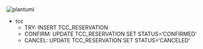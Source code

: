 ![plantuml](http://www.plantuml.com/plantuml/png/fLH1JyCW6BtpAxwZ1hU6UbKpQnOlEoorEtYaj2wu20qbDKRyxz8sMTSLEfAz6-Nnlk_nFRggDLMwu9fIXC01GvQGLzKXKxm2B_3Y1DWfr408p6Y1PghqfO0ixs6xoo1YKdnmzGKtARbBuri3cQAYfanpASw532HI7hZOmrP9LjOrc8K7JmPUf5G55rHBDHKQm9BDxip0TTPyEvqGUqtNy2l_39gjP3prmwOMAkHsXYTUd7R6-muT6q42ANcCydPe-JvwzdLfcV68cPpgDC7PQtpzu4jT3pe-QgTZlC6OVFTH1vstRsuJR1SFxWZZuz6IrZ-VfHvHiQiV-whidRVlAYMpCMw9SK-CWutvtaCVxFVrfWlsvSD7Ql1edBb7Q5MAeli7_WC0)


* tcc
    * TRY:     INSERT TCC_RESERVATION
    * CONFIRM: UPDATE TCC_RESERVATION SET STATUS=‘CONFIRMED’
    * CANCEL:  UPDATE TCC_RESERVATION SET STATUS=‘CANCELED’
